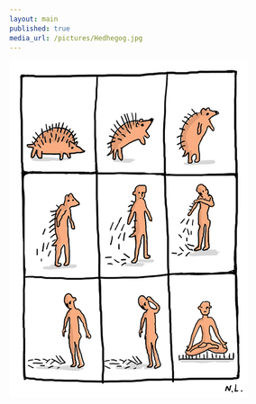 ```yaml
---
layout: main
published: true
media_url: /pictures/Hedhegog.jpg
---
```


<div>
	<div class="media">
		<a href="javascript:window.contentControls.next()">
        	<img src="/pictures/Hedhegog.jpg"/>
        </a>
    </div>
</div>